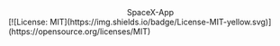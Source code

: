 <div align="center">SpaceX-App</div>
[![License: MIT](https://img.shields.io/badge/License-MIT-yellow.svg)](https://opensource.org/licenses/MIT)
